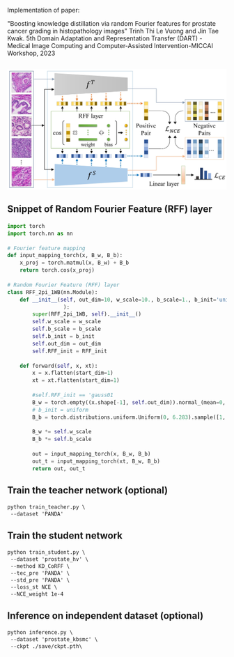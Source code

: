 
Implementation of paper: 

"Boosting knowledge distillation via random Fourier features for prostate cancer grading in histopathology images"
Trinh Thi Le Vuong and Jin Tae Kwak. 
5th Domain Adaptation and Representation Transfer (DART) - Medical Image Computing and Computer-Assisted Intervention-MICCAI Workshop, 2023

```

```
<p align="center">
  <img src="figures/overview.jpg" width="600">
</p>


## Snippet of Random Fourier Feature (RFF) layer
```python
import torch
import torch.nn as nn

# Fourier feature mapping
def input_mapping_torch(x, B_w, B_b):
    x_proj = torch.matmul(x, B_w) + B_b
    return torch.cos(x_proj)

# Random Fourier Feature (RFF) layer
class RFF_2pi_1WB(nn.Module):
    def __init__(self, out_dim=10, w_scale=10., b_scale=1., b_init='uniform', RFF_init='gauss01',
                  ):
        super(RFF_2pi_1WB, self).__init__()
        self.w_scale = w_scale
        self.b_scale = b_scale
        self.b_init = b_init
        self.out_dim = out_dim
        self.RFF_init = RFF_init

    def forward(self, x, xt):
        x = x.flatten(start_dim=1)
        xt = xt.flatten(start_dim=1)

        #self.RFF_init == 'gauss01
        B_w = torch.empty((x.shape[-1], self.out_dim)).normal_(mean=0, std=1).cuda()
        # b_init = uniform
        B_b = torch.distributions.uniform.Uniform(0, 6.283).sample([1, self.out_dim]).cuda()

        B_w *= self.w_scale
        B_b *= self.b_scale

        out = input_mapping_torch(x, B_w, B_b)
        out_t = input_mapping_torch(xt, B_w, B_b)
        return out, out_t
```

## Train the teacher network (optional)
 
```
python train_teacher.py \
 --dataset 'PANDA' 
```



## Train the student network

```
python train_student.py \
 --dataset 'prostate_hv' \
 --method KD_CoRFF \
 --tec_pre 'PANDA' \
 --std_pre 'PANDA' \
 --loss_st NCE \
 --NCE_weight 1e-4 

```

## Inference on independent dataset (optional)

```
python inference.py \
 --dataset 'prostate_kbsmc' \
 --ckpt ./save/ckpt.pth\
```

